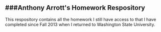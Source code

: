 ###Anthony Arrott's Homework Respository
---
This respository contains all the homework I still have access to that I have completed since Fall 2013 when I returned to Washington State University.

